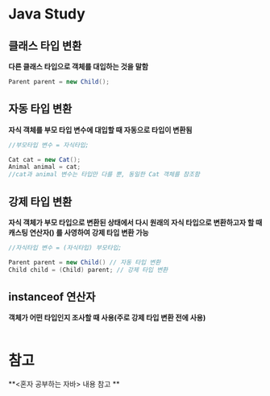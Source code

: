 # Java Study

## 클래스 타입 변환

**다른 클래스 타입으로 객체를 대입하는 것을 말함**

```java
Parent parent = new Child();
```



## 자동 타입 변환

**자식 객체를 부모 타입 변수에 대입할 때 자동으로 타입이 변환됨**

```java
//부모타입 변수 = 자식타입;

Cat cat = new Cat();
Animal animal = cat;
//cat과 animal 변수는 타입만 다를 뿐, 동일한 Cat 객체를 참조함
```



## 강제 타입 변환

**자식 객체가 부모 타입으로 변환된 상태에서 다시 원래의 자식 타입으로 변환하고자 할 때 캐스팅 연산자() 를 사영하여 강제 타입 변환 가능**

```java
//자식타입 변수 = (자식타입) 부모타입;

Parent parent = new Child() // 자동 타입 변환
Child child = (Child) parent; // 강제 타입 변환
```



## instanceof 연산자

**객체가 어떤 타입인지 조사할 때 사용(주로 강제 타입 변환 전에 사용)**

```java

```





# 참고

**<혼자 공부하는 자바> 내용 참고 **
